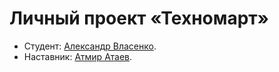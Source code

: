 # Личный проект «Техномарт»

* Студент: [Александр Власенко](https://up.htmlacademy.ru/htmlcss/28/user/1387113).
* Наставник: [Атмир Атаев](https://htmlacademy.ru/profile/atmirataev).

